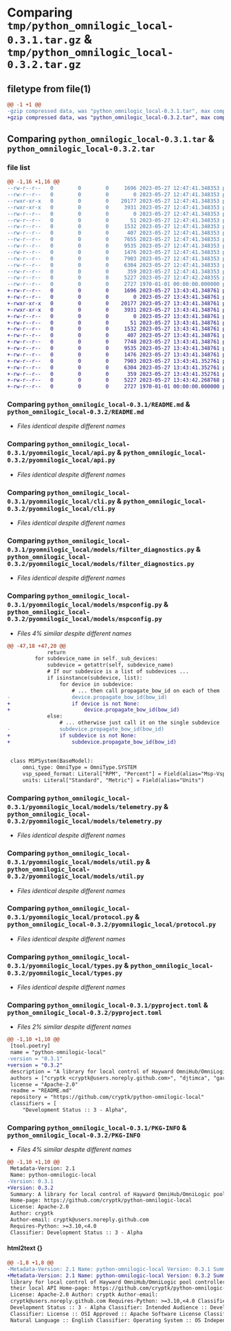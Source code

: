 # Comparing `tmp/python_omnilogic_local-0.3.1.tar.gz` & `tmp/python_omnilogic_local-0.3.2.tar.gz`

## filetype from file(1)

```diff
@@ -1 +1 @@
-gzip compressed data, was "python_omnilogic_local-0.3.1.tar", max compression
+gzip compressed data, was "python_omnilogic_local-0.3.2.tar", max compression
```

## Comparing `python_omnilogic_local-0.3.1.tar` & `python_omnilogic_local-0.3.2.tar`

### file list

```diff
@@ -1,16 +1,16 @@
--rw-r--r--   0        0        0     1696 2023-05-27 12:47:41.348353 python_omnilogic_local-0.3.1/README.md
--rw-r--r--   0        0        0        0 2023-05-27 12:47:41.348353 python_omnilogic_local-0.3.1/pyomnilogic_local/__init__.py
--rwxr-xr-x   0        0        0    20177 2023-05-27 12:47:41.348353 python_omnilogic_local-0.3.1/pyomnilogic_local/api.py
--rwxr-xr-x   0        0        0     3931 2023-05-27 12:47:41.348353 python_omnilogic_local-0.3.1/pyomnilogic_local/cli.py
--rw-r--r--   0        0        0        0 2023-05-27 12:47:41.348353 python_omnilogic_local-0.3.1/pyomnilogic_local/models/__init__.py
--rw-r--r--   0        0        0       51 2023-05-27 12:47:41.348353 python_omnilogic_local-0.3.1/pyomnilogic_local/models/const.py
--rw-r--r--   0        0        0     1532 2023-05-27 12:47:41.348353 python_omnilogic_local-0.3.1/pyomnilogic_local/models/filter_diagnostics.py
--rw-r--r--   0        0        0      407 2023-05-27 12:47:41.348353 python_omnilogic_local-0.3.1/pyomnilogic_local/models/leadmessage.py
--rw-r--r--   0        0        0     7655 2023-05-27 12:47:41.348353 python_omnilogic_local-0.3.1/pyomnilogic_local/models/mspconfig.py
--rw-r--r--   0        0        0     9535 2023-05-27 12:47:41.348353 python_omnilogic_local-0.3.1/pyomnilogic_local/models/telemetry.py
--rw-r--r--   0        0        0     1476 2023-05-27 12:47:41.348353 python_omnilogic_local-0.3.1/pyomnilogic_local/models/util.py
--rw-r--r--   0        0        0     7903 2023-05-27 12:47:41.348353 python_omnilogic_local-0.3.1/pyomnilogic_local/protocol.py
--rw-r--r--   0        0        0     6304 2023-05-27 12:47:41.348353 python_omnilogic_local-0.3.1/pyomnilogic_local/types.py
--rw-r--r--   0        0        0      359 2023-05-27 12:47:41.348353 python_omnilogic_local-0.3.1/pyomnilogic_local/util.py
--rw-r--r--   0        0        0     5227 2023-05-27 12:47:42.248355 python_omnilogic_local-0.3.1/pyproject.toml
--rw-r--r--   0        0        0     2727 1970-01-01 00:00:00.000000 python_omnilogic_local-0.3.1/PKG-INFO
+-rw-r--r--   0        0        0     1696 2023-05-27 13:43:41.348761 python_omnilogic_local-0.3.2/README.md
+-rw-r--r--   0        0        0        0 2023-05-27 13:43:41.348761 python_omnilogic_local-0.3.2/pyomnilogic_local/__init__.py
+-rwxr-xr-x   0        0        0    20177 2023-05-27 13:43:41.348761 python_omnilogic_local-0.3.2/pyomnilogic_local/api.py
+-rwxr-xr-x   0        0        0     3931 2023-05-27 13:43:41.348761 python_omnilogic_local-0.3.2/pyomnilogic_local/cli.py
+-rw-r--r--   0        0        0        0 2023-05-27 13:43:41.348761 python_omnilogic_local-0.3.2/pyomnilogic_local/models/__init__.py
+-rw-r--r--   0        0        0       51 2023-05-27 13:43:41.348761 python_omnilogic_local-0.3.2/pyomnilogic_local/models/const.py
+-rw-r--r--   0        0        0     1532 2023-05-27 13:43:41.348761 python_omnilogic_local-0.3.2/pyomnilogic_local/models/filter_diagnostics.py
+-rw-r--r--   0        0        0      407 2023-05-27 13:43:41.348761 python_omnilogic_local-0.3.2/pyomnilogic_local/models/leadmessage.py
+-rw-r--r--   0        0        0     7748 2023-05-27 13:43:41.348761 python_omnilogic_local-0.3.2/pyomnilogic_local/models/mspconfig.py
+-rw-r--r--   0        0        0     9535 2023-05-27 13:43:41.348761 python_omnilogic_local-0.3.2/pyomnilogic_local/models/telemetry.py
+-rw-r--r--   0        0        0     1476 2023-05-27 13:43:41.348761 python_omnilogic_local-0.3.2/pyomnilogic_local/models/util.py
+-rw-r--r--   0        0        0     7903 2023-05-27 13:43:41.352761 python_omnilogic_local-0.3.2/pyomnilogic_local/protocol.py
+-rw-r--r--   0        0        0     6304 2023-05-27 13:43:41.352761 python_omnilogic_local-0.3.2/pyomnilogic_local/types.py
+-rw-r--r--   0        0        0      359 2023-05-27 13:43:41.352761 python_omnilogic_local-0.3.2/pyomnilogic_local/util.py
+-rw-r--r--   0        0        0     5227 2023-05-27 13:43:42.268768 python_omnilogic_local-0.3.2/pyproject.toml
+-rw-r--r--   0        0        0     2727 1970-01-01 00:00:00.000000 python_omnilogic_local-0.3.2/PKG-INFO
```

### Comparing `python_omnilogic_local-0.3.1/README.md` & `python_omnilogic_local-0.3.2/README.md`

 * *Files identical despite different names*

### Comparing `python_omnilogic_local-0.3.1/pyomnilogic_local/api.py` & `python_omnilogic_local-0.3.2/pyomnilogic_local/api.py`

 * *Files identical despite different names*

### Comparing `python_omnilogic_local-0.3.1/pyomnilogic_local/cli.py` & `python_omnilogic_local-0.3.2/pyomnilogic_local/cli.py`

 * *Files identical despite different names*

### Comparing `python_omnilogic_local-0.3.1/pyomnilogic_local/models/filter_diagnostics.py` & `python_omnilogic_local-0.3.2/pyomnilogic_local/models/filter_diagnostics.py`

 * *Files identical despite different names*

### Comparing `python_omnilogic_local-0.3.1/pyomnilogic_local/models/mspconfig.py` & `python_omnilogic_local-0.3.2/pyomnilogic_local/models/mspconfig.py`

 * *Files 4% similar despite different names*

```diff
@@ -47,18 +47,20 @@
             return
         for subdevice_name in self._sub_devices:
             subdevice = getattr(self, subdevice_name)
             # If our subdevice is a list of subdevices ...
             if isinstance(subdevice, list):
                 for device in subdevice:
                     # ... then call propagate_bow_id on each of them ...
-                    device.propagate_bow_id(bow_id)
+                    if device is not None:
+                        device.propagate_bow_id(bow_id)
             else:
                 # ... otherwise just call it on the single subdevice
-                subdevice.propagate_bow_id(bow_id)
+                if subdevice is not None:
+                    subdevice.propagate_bow_id(bow_id)
 
 
 class MSPSystem(BaseModel):
     omni_type: OmniType = OmniType.SYSTEM
     vsp_speed_format: Literal["RPM", "Percent"] = Field(alias="Msp-Vsp-Speed-Format")
     units: Literal["Standard", "Metric"] = Field(alias="Units")
```

### Comparing `python_omnilogic_local-0.3.1/pyomnilogic_local/models/telemetry.py` & `python_omnilogic_local-0.3.2/pyomnilogic_local/models/telemetry.py`

 * *Files identical despite different names*

### Comparing `python_omnilogic_local-0.3.1/pyomnilogic_local/models/util.py` & `python_omnilogic_local-0.3.2/pyomnilogic_local/models/util.py`

 * *Files identical despite different names*

### Comparing `python_omnilogic_local-0.3.1/pyomnilogic_local/protocol.py` & `python_omnilogic_local-0.3.2/pyomnilogic_local/protocol.py`

 * *Files identical despite different names*

### Comparing `python_omnilogic_local-0.3.1/pyomnilogic_local/types.py` & `python_omnilogic_local-0.3.2/pyomnilogic_local/types.py`

 * *Files identical despite different names*

### Comparing `python_omnilogic_local-0.3.1/pyproject.toml` & `python_omnilogic_local-0.3.2/pyproject.toml`

 * *Files 2% similar despite different names*

```diff
@@ -1,10 +1,10 @@
 [tool.poetry]
 name = "python-omnilogic-local"
-version = "0.3.1"
+version = "0.3.2"
 description = "A library for local control of Hayward OmniHub/OmniLogic pool controllers using their local API"
 authors = ["cryptk <cryptk@users.noreply.github.com>", "djtimca", "garionphx"]
 license = "Apache-2.0"
 readme = "README.md"
 repository = "https://github.com/cryptk/python-omnilogic-local"
 classifiers = [
     "Development Status :: 3 - Alpha",
```

### Comparing `python_omnilogic_local-0.3.1/PKG-INFO` & `python_omnilogic_local-0.3.2/PKG-INFO`

 * *Files 4% similar despite different names*

```diff
@@ -1,10 +1,10 @@
 Metadata-Version: 2.1
 Name: python-omnilogic-local
-Version: 0.3.1
+Version: 0.3.2
 Summary: A library for local control of Hayward OmniHub/OmniLogic pool controllers using their local API
 Home-page: https://github.com/cryptk/python-omnilogic-local
 License: Apache-2.0
 Author: cryptk
 Author-email: cryptk@users.noreply.github.com
 Requires-Python: >=3.10,<4.0
 Classifier: Development Status :: 3 - Alpha
```

#### html2text {}

```diff
@@ -1,8 +1,8 @@
-Metadata-Version: 2.1 Name: python-omnilogic-local Version: 0.3.1 Summary: A
+Metadata-Version: 2.1 Name: python-omnilogic-local Version: 0.3.2 Summary: A
 library for local control of Hayward OmniHub/OmniLogic pool controllers using
 their local API Home-page: https://github.com/cryptk/python-omnilogic-local
 License: Apache-2.0 Author: cryptk Author-email:
 cryptk@users.noreply.github.com Requires-Python: >=3.10,<4.0 Classifier:
 Development Status :: 3 - Alpha Classifier: Intended Audience :: Developers
 Classifier: License :: OSI Approved :: Apache Software License Classifier:
 Natural Language :: English Classifier: Operating System :: OS Independent
```

